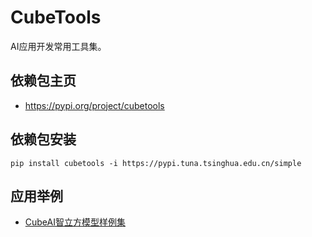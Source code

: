 # CubeTools

AI应用开发常用工具集。

## 依赖包主页 

- https://pypi.org/project/cubetools

## 依赖包安装

    pip install cubetools -i https://pypi.tuna.tsinghua.edu.cn/simple

## 应用举例

- [CubeAI智立方模型样例集](https://openi.pcl.ac.cn/cubeai/cubeai-model-zoo)

